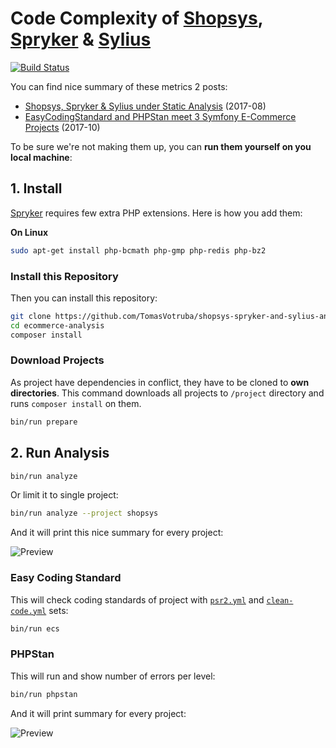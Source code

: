 # Code Complexity of [Shopsys](https://www.shopsys-framework.com/), [Spryker](https://spryker.com/) & [Sylius](http://sylius.org/)

[![Build Status](https://img.shields.io/travis/TomasVotruba/shopsys-spryker-and-sylius-analysis.svg?style=flat-square)](https://travis-ci.org/TomasVotruba/shopsys-spryker-and-sylius-analysis)

You can find nice summary of these metrics 2 posts:

- [Shopsys, Spryker & Sylius under Static Analysis](https://www.tomasvotruba.cz/blog/2017/08/28/shopsys-spriker-and-sylius-under-static-analysis/) (2017-08)
- [EasyCodingStandard and PHPStan meet 3 Symfony E-Commerce Projects](https://www.tomasvotruba.cz/blog/2017/10/02/easy-coding-standard-and-phpstan-meet-3-symfony-ecommerce-projects/) (2017-10)

To be sure we're not making them up, you can **run them yourself on you local machine**:


## 1. Install

[Spryker](https://spryker.com/) requires few extra PHP extensions. Here is how you add them:
 
**On Linux**
  
```bash
sudo apt-get install php-bcmath php-gmp php-redis php-bz2
```

### Install this Repository

Then you can install this repository:

```bash
git clone https://github.com/TomasVotruba/shopsys-spryker-and-sylius-analysis.git ecommerce-analysis
cd ecommerce-analysis
composer install
```

### Download Projects

As project have dependencies in conflict, they have to be cloned to **own directories**.
This command downloads all projects to `/project` directory and runs `composer install` on them.

```bash
bin/run prepare
```

## 2. Run Analysis

```bash
bin/run analyze
```

Or limit it to single project:

```bash
bin/run analyze --project shopsys 
```

And it will print this nice summary for every project:

![Preview](docs/preview-analyze.png)


### Easy Coding Standard

This will check coding standards of project with [`psr2.yml`](/config/ecs/psr2.yml) and [`clean-code.yml`](/config/ecs/clean-code.yml) sets:

```bash
bin/run ecs
```

### PHPStan

This will run and show number of errors per level:

```bash
bin/run phpstan
```

And it will print summary for every project:

![Preview](docs/preview-phpstan.png)
